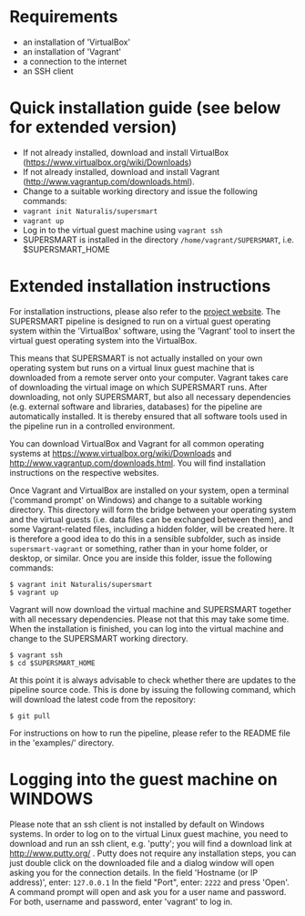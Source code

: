 Requirements 
============

- an installation of 'VirtualBox'
- an installation of 'Vagrant'
- a connection to the internet
- an SSH client

Quick installation guide (see below for extended version) 
=========================================================

- If not already installed, download and 
   install VirtualBox (https://www.virtualbox.org/wiki/Downloads)
- If not already installed, download and
   install Vagrant (http://www.vagrantup.com/downloads.html).
- Change to a suitable working directory and issue the following commands:
- `vagrant init Naturalis/supersmart`
- `vagrant up`
- Log in to the virtual guest machine using `vagrant ssh`
- SUPERSMART is installed in the directory `/home/vagrant/SUPERSMART`, i.e. $SUPERSMART_HOME

Extended installation instructions
==================================

For installation instructions, please also refer to the 
[project website](http://www.supersmart-project.org/).
The SUPERSMART pipeline is designed to run on a virtual 
guest operating system within the 'VirtualBox' software, 
using the 'Vagrant' tool to insert the virtual guest operating
system into the VirtualBox.

This means that SUPERSMART is not actually installed on your own
operating system but runs on a virtual linux guest machine that is 
downloaded from a remote server onto your computer. Vagrant takes 
care of downloading the virtual image on which SUPERSMART runs. 
After downloading, not only SUPERSMART, but also all necessary 
dependencies (e.g. external software and libraries, databases) for 
the pipeline are automatically installed. It is thereby ensured 
that all software tools used in the pipeline run in a controlled
environment. 

You can download VirtualBox and Vagrant for all common operating 
systems at https://www.virtualbox.org/wiki/Downloads 
and http://www.vagrantup.com/downloads.html. You will find 
installation instructions on the respective websites.

Once Vagrant and VirtualBox are installed on your system, open a 
terminal ('command prompt' on Windows) and change to a suitable 
working directory. This directory will form the bridge between 
your operating system and the virtual guests (i.e. data files can
be exchanged between them), and some Vagrant-related files, including
a hidden folder, will be created here. It is therefore a good idea
to do this in a sensible subfolder, such as inside `supersmart-vagrant`
or something, rather than in your home folder, or desktop, or similar.
Once you are inside this folder, issue the following commands:

    $ vagrant init Naturalis/supersmart
    $ vagrant up

Vagrant will now download the virtual machine and SUPERSMART together 
with all necessary dependencies. Please not that this may take some time.
When the installation is finished, you can log into the virtual machine 
and change to the SUPERSMART working directory.

    $ vagrant ssh 
    $ cd $SUPERSMART_HOME

At this point it is always advisable to check whether there are updates 
to the pipeline source code. This is done by issuing the following 
command, which will download the latest code from the repository:

    $ git pull

For instructions on how to run the pipeline, please refer to the README 
file in the 'examples/' directory.

Logging into the guest machine on WINDOWS
=========================================

Please note that an ssh client is not installed by default on Windows 
systems. In order to log on to the virtual Linux guest machine, you 
need to download and run an ssh client, e.g. 'putty'; you will find
a download link at http://www.putty.org/ . Putty does not require any 
installation steps, you can just double click on the downloaded file 
and a dialog window will open asking you for the connection details. 
In the field 'Hostname (or IP address)', enter: `127.0.0.1`
In the field "Port", enter: `2222` and press 'Open'. A command prompt 
will open and ask you for a user name and password. For both, username 
and password, enter 'vagrant' to log in.
